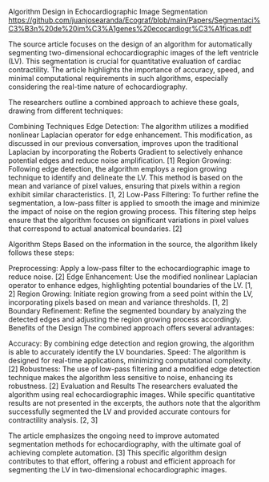 Algorithm Design in Echocardiographic Image Segmentation
https://github.com/juanjosearanda/Ecograf/blob/main/Papers/Segmentaci%C3%B3n%20de%20im%C3%A1genes%20ecocardiogr%C3%A1ficas.pdf 

The source article focuses on the design of an algorithm for automatically segmenting two-dimensional echocardiographic images of the left ventricle (LV). 
This segmentation is crucial for quantitative evaluation of cardiac contractility. 
The article highlights the importance of accuracy, speed, and minimal computational requirements in such algorithms, especially considering the real-time nature of echocardiography.

The researchers outline a combined approach to achieve these goals, drawing from different techniques:

Combining Techniques
Edge Detection: The algorithm utilizes a modified nonlinear Laplacian operator for edge enhancement. This modification, as discussed in our previous conversation, improves upon the traditional 
Laplacian by incorporating the Roberts Gradient to selectively enhance potential edges and reduce noise amplification. [1]
Region Growing: Following edge detection, the algorithm employs a region growing technique to identify and delineate the LV. This method is based on the mean and variance of pixel values, 
ensuring that pixels within a region exhibit similar characteristics. [1, 2]
Low-Pass Filtering: To further refine the segmentation, a low-pass filter is applied to smooth the image and minimize the impact of noise on the region growing process. This filtering step helps 
ensure that the algorithm focuses on significant variations in pixel values that correspond to actual anatomical boundaries. [2]

Algorithm Steps
Based on the information in the source, the algorithm likely follows these steps:

Preprocessing: Apply a low-pass filter to the echocardiographic image to reduce noise. [2]
Edge Enhancement: Use the modified nonlinear Laplacian operator to enhance edges, highlighting potential boundaries of the LV. [1, 2]
Region Growing: Initiate region growing from a seed point within the LV, incorporating pixels based on mean and variance thresholds. [1, 2]
Boundary Refinement: Refine the segmented boundary by analyzing the detected edges and adjusting the region growing process accordingly.
Benefits of the Design
The combined approach offers several advantages:

Accuracy: By combining edge detection and region growing, the algorithm is able to accurately identify the LV boundaries.
Speed: The algorithm is designed for real-time applications, minimizing computational complexity. [2]
Robustness: The use of low-pass filtering and a modified edge detection technique makes the algorithm less sensitive to noise, enhancing its robustness. [2]
Evaluation and Results
The researchers evaluated the algorithm using real echocardiographic images. While specific quantitative results are not presented in the excerpts, the authors note that the algorithm successfully 
segmented the LV and provided accurate contours for contractility analysis. [2, 3]

The article emphasizes the ongoing need to improve automated segmentation methods for echocardiography, with the ultimate goal of achieving complete automation. [3] 
This specific algorithm design contributes to that effort, offering a robust and efficient approach for segmenting the LV in two-dimensional echocardiographic images.
